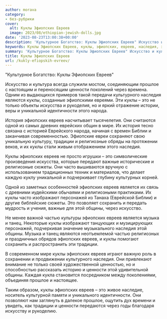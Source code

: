 ```yaml
---
author: morava
category:
- без-рубрики
cover:
  alt: Куклы Эфиопских Евреев
  image: 2023/08/ethiopian-jewish-dolls.jpg
date: '2023-08-23T13:00:38+00:00'
description: 'Культурное Богатство: Куклы Эфиопских Евреев" Искусство и культура всегда служили мостом, соединяющим прошлое с настоящим и переносящим ценности...'
keywords: Куклы Эфиопских Евреев, куклы, эфиопских, евреев, наследия, это, прошлое, ценности, традиции, общины, искусство, культурного, являются, только, искусства, уникальной
summary: 'Культурное Богатство: Куклы Эфиопских Евреев" Искусство и культура всегда служили мостом, соединяющим прошлое с настоящим и переносящим ценности...'
title: Куклы Эфиопских Евреев
url: /kukly-efiopskih-evreev/
---
```


"Культурное Богатство: Куклы Эфиопских Евреев"

Искусство и культура всегда служили мостом, соединяющим прошлое с настоящим и переносящим ценности поколений через времена. Одним из выдающихся примеров такой передачи культурного наследия являются куклы, созданные эфиопскими евреями. Эти куклы – это не только объекты искусства и рукоделия, но и яркий отражение истории, веры и уникальной идентичности этого народа.

История эфиопских евреев насчитывает тысячелетия. Они считаются одной из самых древних еврейских общин в мире. Их история тесно связана с историей Еврейского народа, начиная с времен Библии и заканчивая современностью. Эфиопские евреи сохраняют свою уникальную культуру, традиции и религиозные обряды на протяжении веков, и их куклы стали живым отображением этого наследия.

Куклы эфиопских евреев не просто игрушки – это символические произведения искусства, которые передают важные исторические и религиозные сюжеты. Они часто вышиваются вручную с использованием традиционных техник и материалов, что делает каждую куклу уникальной и подчеркивает глубину культурных корней.

Одной из заметных особенностей эфиопских евреев является их связь с древними иудейскими обычаями и религиозными практиками. Их куклы часто изображают персонажей из Танаха (Еврейской Библии) и другие библейские сюжеты. Это позволяет сохранить и передать мудрость и учения, важные для этой общины, через искусство.

Не менее важной частью культуры эфиопских евреев является музыка и танец. Некоторые куклы изображают танцующих и музицирующих персонажей, подчеркивая значение музыкального наследия этой общины. Музыка и танец являются неотъемлемой частью религиозных и праздничных обрядов эфиопских евреев, и куклы помогают сохранить и распространить эти традиции.

В современном мире куклы эфиопских евреев играют важную роль в сохранении и продвижении культурного наследия. Они привлекают внимание не только своей художественной ценностью, но и способностью рассказать историю и ценности этой удивительной общины. Каждая кукла становится посредником между поколениями, объединяя прошлое и настоящее.

Таким образом, куклы эфиопских евреев – это живое наследие, носитель культурной памяти и уникального идентичности. Они позволяют нам заглянуть в далекое прошлое, ощутить дух времени и увидеть, как традиции и ценности передаются через годы благодаря искусству и рукоделию.